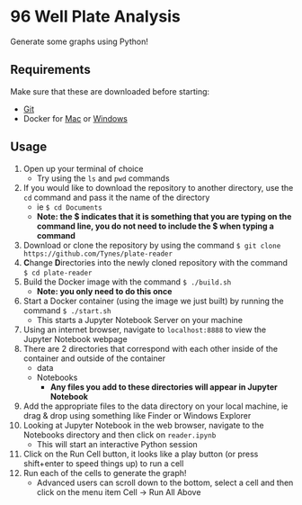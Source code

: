 # 96 Well Plate Analysis

Generate some graphs using Python!

## Requirements

Make sure that these are downloaded before starting:

- [Git](https://git-scm.com/book/en/v2/Getting-Started-Installing-Git)
- Docker for [Mac](https://www.docker.com/docker-mac) or [Windows](https://www.docker.com/docker-windows)

## Usage

1. Open up your terminal of choice
   - Try using the `ls` and `pwd` commands
1. If you would like to download the repository to another directory, use the `cd` command and pass it the name of the directory
   - ie `$ cd Documents`
   - **Note: the $ indicates that it is something that you are typing on the command line, you do not need to include the $ when typing a command**
1. Download or clone the repository by using the command `$ git clone https://github.com/Tynes/plate-reader`
1. **C**hange **D**irectories into the newly cloned repository with the command `$ cd plate-reader`
1. Build the Docker image with the command `$ ./build.sh`
   - **Note: you only need to do this once**
1. Start a Docker container (using the image we just built) by running the command `$ ./start.sh`
   - This starts a Jupyter Notebook Server on your machine
1. Using an internet browser, navigate to `localhost:8888` to view the Jupyter Notebook webpage
1. There are 2 directories that correspond with each other inside of the container and outside of the container
   - data
   - Notebooks
     - **Any files you add to these directories will appear in Jupyter Notebook**
1. Add the appropriate files to the data directory on your local machine, ie drag & drop using something like Finder or Windows Explorer
1. Looking at Jupyter Notebook in the web browser, navigate to the Notebooks directory and then click on `reader.ipynb`
   - This will start an interactive Python session
1. Click on the Run Cell button, it looks like a play button (or press shift+enter to speed things up) to run a cell
1. Run each of the cells to generate the graph!
   - Advanced users can scroll down to the bottom, select a cell and then click on the menu item Cell -> Run All Above

